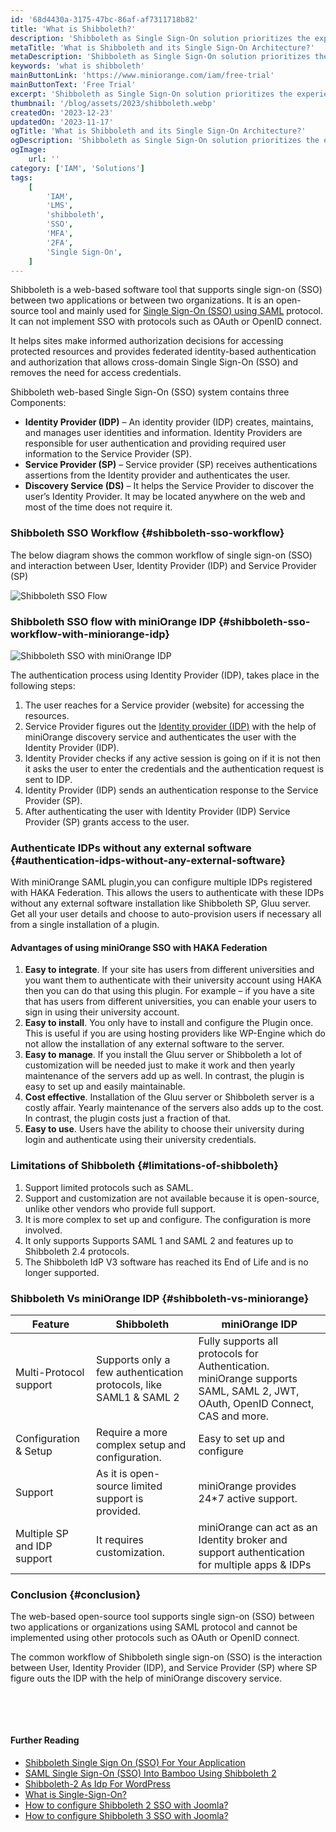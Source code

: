 ```yaml
---
id: '68d4430a-3175-47bc-86af-af7311718b82'
title: 'What is Shibboleth?'
description: 'Shibboleth as Single Sign-On solution prioritizes the experience & confidentiality of your users & keeps your staff connected both within & across organizations.'
metaTitle: 'What is Shibboleth and its Single Sign-On Architecture?'
metaDescription: 'Shibboleth as Single Sign-On solution prioritizes the experience & confidentiality of your users & keeps your staff connected both within & across organizations.'
keywords: 'what is shibboleth'
mainButtonLink: 'https://www.miniorange.com/iam/free-trial'
mainButtonText: 'Free Trial'
excerpt: 'Shibboleth as Single Sign-On solution prioritizes the experience & confidentiality of your users & keeps your staff connected both within & across organizations.'
thumbnail: '/blog/assets/2023/shibboleth.webp'
createdOn: '2023-12-23'
updatedOn: '2023-11-17'
ogTitle: 'What is Shibboleth and its Single Sign-On Architecture?'
ogDescription: 'Shibboleth as Single Sign-On solution prioritizes the experience & confidentiality of your users & keeps your staff connected both within & across organizations.'
ogImage:
    url: ''
category: ['IAM', 'Solutions']
tags:
    [
        'IAM',
        'LMS', 
        'shibboleth',
        'SSO',
        'MFA',
        '2FA',
        'Single Sign-On',
    ]
---
```


Shibboleth is a web-based software tool that supports single sign-on (SSO) between two applications or between two organizations. It is an open-source tool and mainly used for [Single Sign-On (SSO) using SAML](https://www.miniorange.com/iam/login-with-external-idp/configure-shibboleth-sso) protocol. It can not implement SSO with protocols such as OAuth or OpenID connect.  

It helps sites make informed authorization decisions for accessing protected resources and provides federated identity-based authentication and authorization that allows cross-domain Single Sign-On (SSO) and removes the need for access credentials.  

Shibboleth web-based Single Sign-On (SSO) system contains three Components:  

- **Identity Provider (IDP)** – An identity provider (IDP) creates, maintains, and manages user identities and information. Identity Providers are responsible for user authentication and providing required user information to the Service Provider (SP).
- **Service Provider (SP)** – Service provider (SP) receives authentications assertions from the Identity provider and authenticates the user.
- **Discovery Service (DS)** – It helps the Service Provider to discover the user’s Identity Provider. It may be located anywhere on the web and most of the time does not require it.
 

### Shibboleth SSO Workflow {#shibboleth-sso-workflow}
The below diagram shows the common workflow of single sign-on (SSO) and interaction between User, Identity Provider (IDP) and Service Provider (SP)

![Shibboleth SSO Flow](/blog/assets/2023/shibboleth-sso-flow.webp)  

### Shibboleth SSO flow with miniOrange IDP {#shibboleth-sso-workflow-with-miniorange-idp}
 
![Shibboleth SSO with miniOrange IDP](/blog/assets/2023/shibboleth-miniorange-workflow.webp)  

The authentication process using Identity Provider (IDP), takes place in the following steps:  

1. The user reaches for a Service provider (website) for accessing the resources.
2. Service Provider figures out the [Identity provider (IDP)](https://plugins.miniorange.com/shibboleth-2-idp-wordpress) with the help of miniOrange discovery service and authenticates the user with the Identity Provider (IDP).
3. Identity Provider checks if any active session is going on if it is not then it asks the user to enter the credentials and the authentication request is sent to IDP.
4. Identity Provider (IDP) sends an authentication response to the Service Provider (SP).
5. After authenticating the user with Identity Provider (IDP) Service Provider (SP) grants access to the user.
 

### Authenticate IDPs without any external software {#authentication-idps-without-any-external-software}
With miniOrange SAML plugin,you can configure multiple IDPs registered with HAKA Federation. This allows the users to authenticate with these IDPs without any external software installation like Shibboleth SP, Gluu server. Get all your user details and choose to auto-provision users if necessary all from a single installation of a plugin.

#### Advantages of using miniOrange SSO with HAKA Federation
1. **Easy to integrate**. If your site has users from different universities and you want them to authenticate with their university account using HAKA then you can do that using this plugin. For example – if you have a site that has users from different universities, you can enable your users to sign in using their university account.
2. **Easy to install**. You only have to install and configure the Plugin once. This is useful if you are using hosting providers like WP-Engine which do not allow the installation of any external software to the server.
3. **Easy to manage**. If you install the Gluu server or Shibboleth a lot of customization will be needed just to make it work and then yearly maintenance of the servers add up as well. In contrast, the plugin is easy to set up and easily maintainable.
4. **Cost effective**. Installation of the Gluu server or Shibboleth server is a costly affair. Yearly maintenance of the servers also adds up to the cost. In contrast, the plugin costs just a fraction of that.
5. **Easy to use**. Users have the ability to choose their university during login and authenticate using their university credentials.  

### Limitations of Shibboleth {#limitations-of-shibboleth}
1. Support limited protocols such as SAML.
2. Support and customization are not available because it is open-source, unlike other vendors who provide full support.
3. It is more complex to set up and configure. The configuration is more involved.
4. It only supports Supports SAML 1 and SAML 2 and features up to Shibboleth 2.4 protocols.
5. The Shibboleth IdP V3 software has reached its End of Life and is no longer supported.
 

### Shibboleth Vs miniOrange IDP {#shibboleth-vs-miniorange}

| Feature | Shibboleth | miniOrange IDP |
| ------- | ---------- | -------------- |
| Multi-Protocol support | Supports only a few authentication protocols, like SAML1 & SAML 2 | Fully supports all protocols for Authentication. miniOrange supports SAML, SAML 2, JWT, OAuth, OpenID Connect, CAS and more. |
| Configuration & Setup | Require a more complex setup and configuration. | Easy to set up and configure |
| Support | As it is open-source limited support is provided. | miniOrange provides 24*7 active support. |
| Multiple SP and IDP support | It requires customization. | miniOrange can act as an Identity broker and support authentication for multiple apps & IDPs |


### Conclusion {#conclusion}
The web-based open-source tool supports single sign-on (SSO) between two applications or organizations using SAML protocol and cannot be implemented using other protocols such as OAuth or OpenID connect.  

The common workflow of Shibboleth single sign-on (SSO)  is the interaction between User, Identity Provider (IDP), and Service Provider (SP) where SP figure outs the IDP with the help of miniOrange discovery service.  

&nbsp;  

&nbsp;  

#### **Further Reading** 

- [Shibboleth Single Sign On (SSO) For Your Application]()
- [SAML Single Sign-On (SSO) Into Bamboo Using Shibboleth 2]()
- [Shibboleth-2 As Idp For WordPress]()
- [What is Single-Sign-On?]()
- [How to configure Shibboleth 2 SSO with Joomla?]()
- [How to configure Shibboleth 3 SSO with Joomla?]()